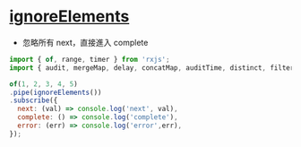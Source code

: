 # [ignoreElements](https://rxjs.dev/api/operators/ignoreElements)

- 忽略所有 next，直接進入 complete

```js
import { of, range, timer } from 'rxjs';
import { audit, mergeMap, delay, concatMap, auditTime, distinct, filter, find, first, ignoreElements } from 'rxjs/operators';

of(1, 2, 3, 4, 5)
.pipe(ignoreElements())
.subscribe({
  next: (val) => console.log('next', val),
  complete: () => console.log('complete'),
  error: (err) => console.log('error',err),
});
```